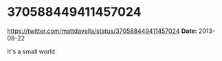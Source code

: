# 370588449411457024
https://twitter.com/mattdavella/status/370588449411457024
**Date:** 2013-08-22

It's a small world.
